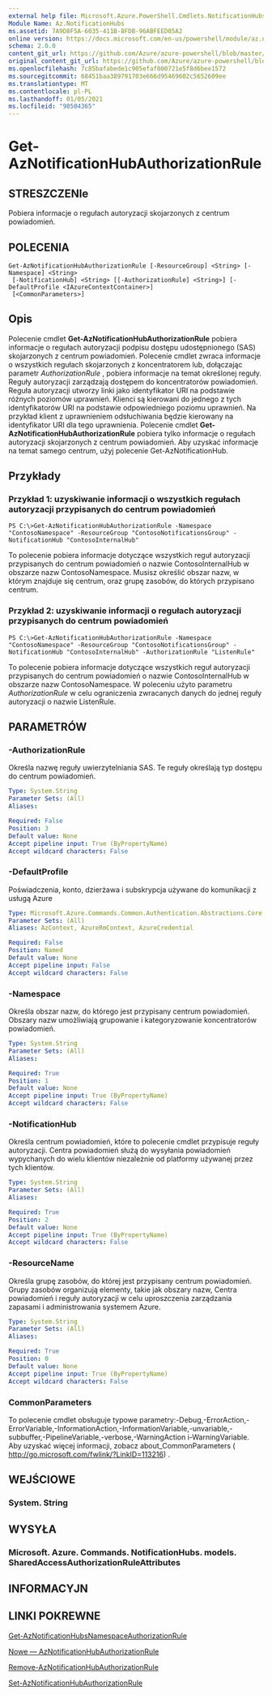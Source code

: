 ```yaml
---
external help file: Microsoft.Azure.PowerShell.Cmdlets.NotificationHubs.dll-Help.xml
Module Name: Az.NotificationHubs
ms.assetid: 7A9D8F5A-6035-411B-8FDB-96ABFEED05A2
online version: https://docs.microsoft.com/en-us/powershell/module/az.notificationhubs/get-aznotificationhubauthorizationrule
schema: 2.0.0
content_git_url: https://github.com/Azure/azure-powershell/blob/master/src/NotificationHubs/NotificationHubs/help/Get-AzNotificationHubAuthorizationRule.md
original_content_git_url: https://github.com/Azure/azure-powershell/blob/master/src/NotificationHubs/NotificationHubs/help/Get-AzNotificationHubAuthorizationRule.md
ms.openlocfilehash: 7c85bafabede1c905efaf000721e5f8d6bee1572
ms.sourcegitcommit: 68451baa389791703e666d95469602c5652609ee
ms.translationtype: MT
ms.contentlocale: pl-PL
ms.lasthandoff: 01/05/2021
ms.locfileid: "98504365"
---
```

# Get-AzNotificationHubAuthorizationRule

## STRESZCZENIe
Pobiera informacje o regułach autoryzacji skojarzonych z centrum powiadomień.

## POLECENIA

```
Get-AzNotificationHubAuthorizationRule [-ResourceGroup] <String> [-Namespace] <String>
 [-NotificationHub] <String> [[-AuthorizationRule] <String>] [-DefaultProfile <IAzureContextContainer>]
 [<CommonParameters>]
```

## Opis
Polecenie cmdlet **Get-AzNotificationHubAuthorizationRule** pobiera informacje o regułach autoryzacji podpisu dostępu udostępnionego (SAS) skojarzonych z centrum powiadomień.
Polecenie cmdlet zwraca informacje o wszystkich regułach skojarzonych z koncentratorem lub, dołączając parametr *AuthorizationRule* , pobiera informacje na temat określonej reguły.
Reguły autoryzacji zarządzają dostępem do koncentratorów powiadomień.
Reguła autoryzacji utworzy linki jako identyfikator URI na podstawie różnych poziomów uprawnień.
Klienci są kierowani do jednego z tych identyfikatorów URI na podstawie odpowiedniego poziomu uprawnień.
Na przykład klient z uprawnieniem odsłuchiwania będzie kierowany na identyfikator URI dla tego uprawnienia.
Polecenie cmdlet **Get-AzNotificationHubAuthorizationRule** pobiera tylko informacje o regułach autoryzacji skojarzonych z centrum powiadomień.
Aby uzyskać informacje na temat samego centrum, użyj polecenie Get-AzNotificationHub.

## Przykłady

### Przykład 1: uzyskiwanie informacji o wszystkich regułach autoryzacji przypisanych do centrum powiadomień
```
PS C:\>Get-AzNotificationHubAuthorizationRule -Namespace "ContosoNamespace" -ResourceGroup "ContosoNotificationsGroup" -NotificationHub "ContosoInternalHub"
```

To polecenie pobiera informacje dotyczące wszystkich reguł autoryzacji przypisanych do centrum powiadomień o nazwie ContosoInternalHub w obszarze nazw ContosoNamespace.
Musisz określić obszar nazw, w którym znajduje się centrum, oraz grupę zasobów, do których przypisano centrum.

### Przykład 2: uzyskiwanie informacji o regułach autoryzacji przypisanych do centrum powiadomień
```
PS C:\>Get-AzNotificationHubAuthorizationRule -Namespace "ContosoNamespace" -ResourceGroup "ContosoNotificationsGroup" -NotificationHub "ContosoInternalHub" -AuthorizationRule "ListenRule"
```

To polecenie pobiera informacje dotyczące wszystkich reguł autoryzacji przypisanych do centrum powiadomień o nazwie ContosoInternalHub w obszarze nazw ContosoNamespace.
W poleceniu użyto parametru *AuthorizationRule* w celu ograniczenia zwracanych danych do jednej reguły autoryzacji o nazwie ListenRule.

## PARAMETRÓW

### -AuthorizationRule
Określa nazwę reguły uwierzytelniania SAS.
Te reguły określają typ dostępu do centrum powiadomień.

```yaml
Type: System.String
Parameter Sets: (All)
Aliases:

Required: False
Position: 3
Default value: None
Accept pipeline input: True (ByPropertyName)
Accept wildcard characters: False
```

### -DefaultProfile
Poświadczenia, konto, dzierżawa i subskrypcja używane do komunikacji z usługą Azure

```yaml
Type: Microsoft.Azure.Commands.Common.Authentication.Abstractions.Core.IAzureContextContainer
Parameter Sets: (All)
Aliases: AzContext, AzureRmContext, AzureCredential

Required: False
Position: Named
Default value: None
Accept pipeline input: False
Accept wildcard characters: False
```

### -Namespace
Określa obszar nazw, do którego jest przypisany centrum powiadomień.
Obszary nazw umożliwiają grupowanie i kategoryzowanie koncentratorów powiadomień.

```yaml
Type: System.String
Parameter Sets: (All)
Aliases:

Required: True
Position: 1
Default value: None
Accept pipeline input: True (ByPropertyName)
Accept wildcard characters: False
```

### -NotificationHub
Określa centrum powiadomień, które to polecenie cmdlet przypisuje reguły autoryzacji.
Centra powiadomień służą do wysyłania powiadomień wypychanych do wielu klientów niezależnie od platformy używanej przez tych klientów.

```yaml
Type: System.String
Parameter Sets: (All)
Aliases:

Required: True
Position: 2
Default value: None
Accept pipeline input: True (ByPropertyName)
Accept wildcard characters: False
```

### -ResourceName
Określa grupę zasobów, do której jest przypisany centrum powiadomień.
Grupy zasobów organizują elementy, takie jak obszary nazw, Centra powiadomień i reguły autoryzacji w celu uproszczenia zarządzania zapasami i administrowania systemem Azure.

```yaml
Type: System.String
Parameter Sets: (All)
Aliases:

Required: True
Position: 0
Default value: None
Accept pipeline input: True (ByPropertyName)
Accept wildcard characters: False
```

### CommonParameters
To polecenie cmdlet obsługuje typowe parametry:-Debug,-ErrorAction,-ErrorVariable,-InformationAction,-InformationVariable,-unvariable,-subbuffer,-PipelineVariable,-verbose,-WarningAction i-WarningVariable. Aby uzyskać więcej informacji, zobacz about_CommonParameters ( http://go.microsoft.com/fwlink/?LinkID=113216) .

## WEJŚCIOWE

### System. String

## WYSYŁA

### Microsoft. Azure. Commands. NotificationHubs. models. SharedAccessAuthorizationRuleAttributes

## INFORMACYJN

## LINKI POKREWNE

[Get-AzNotificationHubsNamespaceAuthorizationRule](./Get-AzNotificationHubsNamespaceAuthorizationRule.md)

[Nowe — AzNotificationHubAuthorizationRule](./New-AzNotificationHubAuthorizationRule.md)

[Remove-AzNotificationHubAuthorizationRule](./Remove-AzNotificationHubAuthorizationRule.md)

[Set-AzNotificationHubAuthorizationRule](./Set-AzNotificationHubAuthorizationRule.md)


